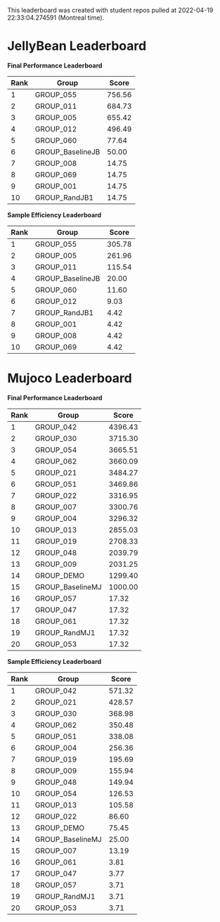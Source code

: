This leaderboard was created with student repos pulled at 2022-04-19 22:33:04.274591 (Montreal time).


# JellyBean Leaderboard

**Final Performance Leaderboard**

|Rank      |Group     |Score     |
|----------|----------|----------|
|1      |GROUP_055     |756.56     |
|2      |GROUP_011     |684.73     |
|3      |GROUP_005     |655.42     |
|4      |GROUP_012     |496.49     |
|5      |GROUP_060     |77.64     |
|6      |GROUP_BaselineJB     |50.00     |
|7      |GROUP_008     |14.75     |
|8      |GROUP_069     |14.75     |
|9      |GROUP_001     |14.75     |
|10      |GROUP_RandJB1     |14.75     |


**Sample Efficiency Leaderboard**

|Rank      |Group     |Score     |
|----------|----------|----------|
|1      |GROUP_055     |305.78     |
|2      |GROUP_005     |261.96     |
|3      |GROUP_011     |115.54     |
|4      |GROUP_BaselineJB     |20.00     |
|5      |GROUP_060     |11.60     |
|6      |GROUP_012     |9.03     |
|7      |GROUP_RandJB1     |4.42     |
|8      |GROUP_001     |4.42     |
|9      |GROUP_008     |4.42     |
|10      |GROUP_069     |4.42     |


# Mujoco Leaderboard

**Final Performance Leaderboard**

|Rank      |Group     |Score     |
|----------|----------|----------|
|1      |GROUP_042     |4396.43     |
|2      |GROUP_030     |3715.30     |
|3      |GROUP_054     |3665.51     |
|4      |GROUP_062     |3660.09     |
|5      |GROUP_021     |3484.27     |
|6      |GROUP_051     |3469.86     |
|7      |GROUP_022     |3316.95     |
|8      |GROUP_007     |3300.76     |
|9      |GROUP_004     |3296.32     |
|10      |GROUP_013     |2855.03     |
|11      |GROUP_019     |2708.33     |
|12      |GROUP_048     |2039.79     |
|13      |GROUP_009     |2031.25     |
|14      |GROUP_DEMO     |1299.40     |
|15      |GROUP_BaselineMJ     |1000.00     |
|16      |GROUP_057     |17.32     |
|17      |GROUP_047     |17.32     |
|18      |GROUP_061     |17.32     |
|19      |GROUP_RandMJ1     |17.32     |
|20      |GROUP_053     |17.32     |


**Sample Efficiency Leaderboard**

|Rank      |Group     |Score     |
|----------|----------|----------|
|1      |GROUP_042     |571.32     |
|2      |GROUP_021     |428.57     |
|3      |GROUP_030     |368.98     |
|4      |GROUP_062     |350.48     |
|5      |GROUP_051     |338.08     |
|6      |GROUP_004     |256.36     |
|7      |GROUP_019     |195.69     |
|8      |GROUP_009     |155.94     |
|9      |GROUP_048     |149.94     |
|10      |GROUP_054     |126.53     |
|11      |GROUP_013     |105.58     |
|12      |GROUP_022     |86.60     |
|13      |GROUP_DEMO     |75.45     |
|14      |GROUP_BaselineMJ     |25.00     |
|15      |GROUP_007     |13.19     |
|16      |GROUP_061     |3.81     |
|17      |GROUP_047     |3.77     |
|18      |GROUP_057     |3.71     |
|19      |GROUP_RandMJ1     |3.71     |
|20      |GROUP_053     |3.71     |



